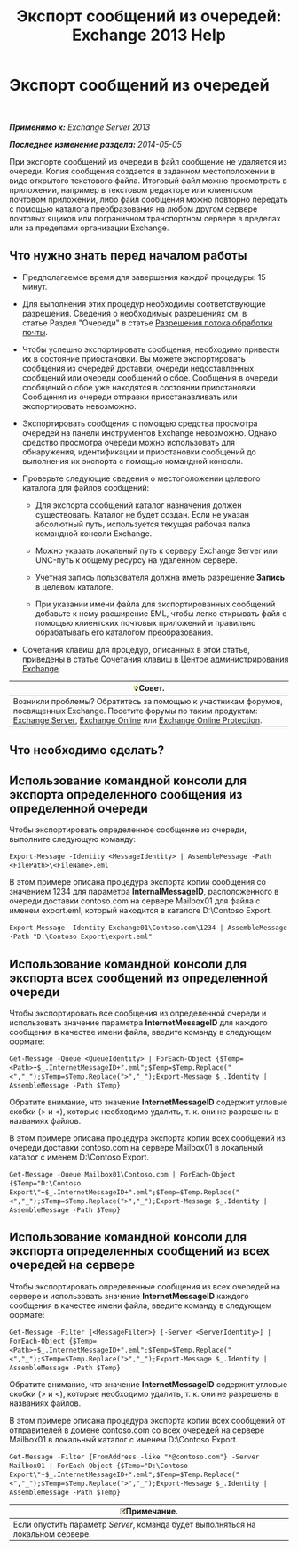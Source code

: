 ﻿---
title: 'Экспорт сообщений из очередей: Exchange 2013 Help'
TOCTitle: Экспорт сообщений из очередей
ms:assetid: 688b342c-f380-4fe0-afce-7e38cf490627
ms:mtpsurl: https://technet.microsoft.com/ru-ru/library/Aa998625(v=EXCHG.150)
ms:contentKeyID: 51408042
ms.date: 05/22/2018
mtps_version: v=EXCHG.150
ms.translationtype: MT
---

# Экспорт сообщений из очередей

 

_**Применимо к:** Exchange Server 2013_

_**Последнее изменение раздела:** 2014-05-05_

При экспорте сообщений из очереди в файл сообщение не удаляется из очереди. Копия сообщения создается в заданном местоположении в виде открытого текстового файла. Итоговый файл можно просмотреть в приложении, например в текстовом редакторе или клиентском почтовом приложении, либо файл сообщения можно повторно передать с помощью каталога преобразования на любом другом сервере почтовых ящиков или пограничном транспортном сервере в пределах или за пределами организации Exchange.

## Что нужно знать перед началом работы

  - Предполагаемое время для завершения каждой процедуры: 15 минут.

  - Для выполнения этих процедур необходимы соответствующие разрешения. Сведения о необходимых разрешениях см. в статье Раздел "Очереди" в статье [Разрешения потока обработки почты](mail-flow-permissions-exchange-2013-help.md).

  - Чтобы успешно экспортировать сообщения, необходимо привести их в состояние приостановки. Вы можете экспортировать сообщения из очередей доставки, очереди недоставленных сообщений или очереди сообщений о сбое. Сообщения в очереди сообщений о сбое уже находятся в состоянии приостановки. Сообщения из очереди отправки приостанавливать или экспортировать невозможно.

  - Экспортировать сообщения с помощью средства просмотра очередей на панели инструментов Exchange невозможно. Однако средство просмотра очереди можно использовать для обнаружения, идентификации и приостановки сообщений до выполнения их экспорта с помощью командной консоли.

  - Проверьте следующие сведения о местоположении целевого каталога для файлов сообщений:
    
      - Для экспорта сообщений каталог назначения должен существовать. Каталог не будет создан. Если не указан абсолютный путь, используется текущая рабочая папка командной консоли Exchange.
    
      - Можно указать локальный путь к серверу Exchange Server или UNC-путь к общему ресурсу на удаленном сервере.
    
      - Учетная запись пользователя должна иметь разрешение **Запись** в целевом каталоге.
    
      - При указании имени файла для экспортированных сообщений добавьте к нему расширение EML, чтобы легко открывать файл с помощью клиентских почтовых приложений и правильно обрабатывать его каталогом преобразования.

  - Сочетания клавиш для процедур, описанных в этой статье, приведены в статье [Сочетания клавиш в Центре администрирования Exchange](keyboard-shortcuts-in-the-exchange-admin-center-exchange-online-protection-help.md).

<table>
<thead>
<tr class="header">
<th><img src="images/Bb124558.tip(EXCHG.150).gif" title="Совет" alt="Совет" />Совет.</th>
</tr>
</thead>
<tbody>
<tr class="odd">
<td>Возникли проблемы? Обратитесь за помощью к участникам форумов, посвященных Exchange. Посетите форумы по таким продуктам: <a href="https://go.microsoft.com/fwlink/p/?linkid=60612">Exchange Server</a>, <a href="https://go.microsoft.com/fwlink/p/?linkid=267542">Exchange Online</a> или <a href="https://go.microsoft.com/fwlink/p/?linkid=285351">Exchange Online Protection</a>.</td>
</tr>
</tbody>
</table>


## Что необходимо сделать?

## Использование командной консоли для экспорта определенного сообщения из определенной очереди

Чтобы экспортировать определенное сообщение из очереди, выполните следующую команду:

    Export-Message -Identity <MessageIdentity> | AssembleMessage -Path <FilePath>\<FileName>.eml

В этом примере описана процедура экспорта копии сообщения со значением 1234 для параметра **InternalMessageID**, расположенного в очереди доставки contoso.com на сервере Mailbox01 для файла с именем export.eml, который находится в каталоге D:\\Contoso Export.

    Export-Message -Identity Exchange01\Contoso.com\1234 | AssembleMessage -Path "D:\Contoso Export\export.eml"

## Использование командной консоли для экспорта всех сообщений из определенной очереди

Чтобы экспортировать все сообщения из определенной очереди и использовать значение параметра **InternetMessageID** для каждого сообщения в качестве имени файла, введите команду в следующем формате:

    Get-Message -Queue <QueueIdentity> | ForEach-Object {$Temp=<Path>+$_.InternetMessageID+".eml";$Temp=$Temp.Replace("<","_");$Temp=$Temp.Replace(">","_");Export-Message $_.Identity | AssembleMessage -Path $Temp}

Обратите внимание, что значение **InternetMessageID** содержит угловые скобки (\> и \<), которые необходимо удалить, т. к. они не разрешены в названиях файлов.

В этом примере описана процедура экспорта копии всех сообщений из очереди доставки contoso.com на сервере Mailbox01 в локальный каталог с именем D:\\Contoso Export.

    Get-Message -Queue Mailbox01\Contoso.com | ForEach-Object {$Temp="D:\Contoso Export\"+$_.InternetMessageID+".eml";$Temp=$Temp.Replace("<","_");$Temp=$Temp.Replace(">","_");Export-Message $_.Identity | AssembleMessage -Path $Temp}

## Использование командной консоли для экспорта определенных сообщений из всех очередей на сервере

Чтобы экспортировать определенные сообщения из всех очередей на сервере и использовать значение **InternetMessageID** каждого сообщения в качестве имени файла, введите команду в следующем формате:

    Get-Message -Filter {<MessageFilter>} [-Server <ServerIdentity>] | ForEach-Object {$Temp=<Path>+$_.InternetMessageID+".eml";$Temp=$Temp.Replace("<","_");$Temp=$Temp.Replace(">","_");Export-Message $_.Identity | AssembleMessage -Path $Temp}

Обратите внимание, что значение **InternetMessageID** содержит угловые скобки (\> и \<), которые необходимо удалить, т. к. они не разрешены в названиях файлов.

В этом примере описана процедура экспорта копии всех сообщений от отправителей в домене contoso.com со всех очередей на сервере Mailbox01 в локальный каталог с именем D:\\Contoso Export.

    Get-Message -Filter {FromAddress -like "*@contoso.com"} -Server Mailbox01 | ForEach-Object {$Temp="D:\Contoso Export\"+$_.InternetMessageID+".eml";$Temp=$Temp.Replace("<","_");$Temp=$Temp.Replace(">","_");Export-Message $_.Identity | AssembleMessage -Path $Temp}

<table>
<thead>
<tr class="header">
<th><img src="images/JJ126620.note(EXCHG.150).gif" title="Примечание" alt="Примечание" />Примечание.</th>
</tr>
</thead>
<tbody>
<tr class="odd">
<td>Если опустить параметр <em>Server</em>, команда будет выполняться на локальном сервере.</td>
</tr>
</tbody>
</table>

